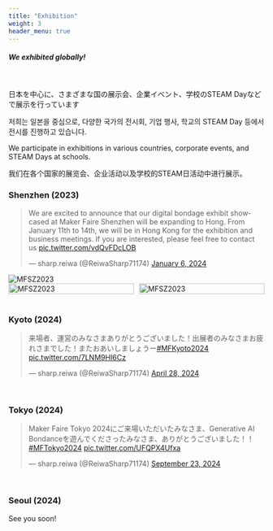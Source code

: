 ```yaml
---
title: "Exhibition"
weight: 3
header_menu: true
---
```


##### We exhibited globally!
<br/>

日本を中心に、さまざまな国の展示会、企業イベント、学校のSTEAM Dayなどで展示を行っています

저희는 일본을 중심으로, 다양한 국가의 전시회, 기업 행사, 학교의 STEAM Day 등에서 전시를 진행하고 있습니다.

We participate in exhibitions in various countries, corporate events, and STEAM Days at schools.

我们在各个国家的展览会、企业活动以及学校的STEAM日活动中进行展示。

### Shenzhen (2023)

<blockquote class="twitter-tweet"><p lang="en" dir="ltr">We are excited to announce that our digital bondage exhibit showcased at Maker Faire Shenzhen will be expanding to Hong. From January 11th to 14th, we will be in Hong Kong for the exhibition and business meetings. If you are interested, please feel free to contact us <a href="https://t.co/vdQvFDcLOB">pic.twitter.com/vdQvFDcLOB</a></p>&mdash; sharp.reiwa (@ReiwaSharp71174) <a href="https://twitter.com/ReiwaSharp71174/status/1743630112577184102?ref_src=twsrc%5Etfw">January 6, 2024</a></blockquote> <script async src="https://platform.twitter.com/widgets.js" charset="utf-8"></script>

<style>
  .image-grid {
    display: grid;
    grid-template-columns: auto auto; /* 2列の設定 */
    gap: 10px; /* 画像間の隙間 */
  }
  .image-grid img {
    width: 100%; /* 画像をグリッドに合わせて拡大/縮小 */
    height: auto; /* アスペクト比を保持 */
  }
</style>

<img src="images/img1.jpeg" alt="MFSZ2023">
<div class="image-grid">
  <img src="images/img3.jpeg" alt="MFSZ2023">
  <img src="images/img4.jpeg" alt="MFSZ2023">
</div>
<br/>

### Kyoto (2024)

<blockquote class="twitter-tweet" data-media-max-width="560"><p lang="ja" dir="ltr">来場者、運営のみなさまありがとうございました！出展者のみなさまお疲れさまでした！またおあいしましょうー<a href="https://twitter.com/hashtag/MFKyoto2024?src=hash&amp;ref_src=twsrc%5Etfw">#MFKyoto2024</a> <a href="https://t.co/7LNM9HI6Cz">pic.twitter.com/7LNM9HI6Cz</a></p>&mdash; sharp.reiwa (@ReiwaSharp71174) <a href="https://twitter.com/ReiwaSharp71174/status/1784500210737332481?ref_src=twsrc%5Etfw">April 28, 2024</a></blockquote> <script async src="https://platform.twitter.com/widgets.js" charset="utf-8"></script>
<br/>

### Tokyo (2024)

<blockquote class="twitter-tweet" data-media-max-width="560"><p lang="ja" dir="ltr">Maker Faire Tokyo 2024にご来場いただいたみなさま、Generative AI Bondanceを遊んでくださったみなさま、ありがとうございました！！<a href="https://twitter.com/hashtag/MFTokyo2024?src=hash&amp;ref_src=twsrc%5Etfw">#MFTokyo2024</a> <a href="https://t.co/UFQPX4Ufxa">pic.twitter.com/UFQPX4Ufxa</a></p>&mdash; sharp.reiwa (@ReiwaSharp71174) <a href="https://twitter.com/ReiwaSharp71174/status/1838020632438780342?ref_src=twsrc%5Etfw">September 23, 2024</a></blockquote> <script async src="https://platform.twitter.com/widgets.js" charset="utf-8"></script>
<br/>

### Seoul (2024)

See you soon!